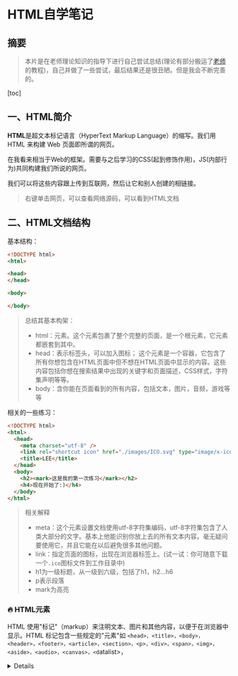 # HTML自学笔记

## 摘要

> 本片是在老师理论知识的指导下进行自己尝试总结(理论有部分搬运了[老师](https://qige.io/)的教程)，自己并做了一些尝试，最后结果还是很丑陋。但是我会不断完善的。

[toc]



## 一、HTML简介

**HTML**是超文本标记语言（HyperText Markup Language）的缩写。我们用 HTML 来构建 Web 页面即所谓的网页。

在我看来相当于Web的框架。需要与之后学习的CSS(起到修饰作用)，JS(内部行为)共同构建我们所说的网页。

我们可以将这些内容跟上传到互联网，然后让它和别人创建的相链接。

> 右键单击网页，可以查看网络源码，可以看到HTML文档



## 二、HTML文档结构

基本结构：

```html
<!DOCTYPE html>
<html>

<head> 
</head>

<body>

</body>
```

> 总结其基本构架：
>
> - html：元素。这个元素包裹了整个完整的页面，是一个根元素，它元素都嵌套到其中。
> - head：表示标签头，可以加入图标； 这个元素是一个容器，它包含了所有你想包含在HTML页面中但不想在HTML页面中显示的内容。这些内容包括你想在搜索结果中出现的关键字和页面描述，CSS样式，字符集声明等等。
> - body：含你能在页面看到的所有内容，包括文本，图片，音频，游戏等等



相关的一些练习：

```html
<!DOCTYPE html>
<html>
  <head>
    <meta charset="utf-8" />
    <link rel="shortcut icon" href="./images/ICO.svg" type="image/x-icon" />
    <title>LEE</title>
  </head>
  <body>
    <h2><mark>这是我的第一次练习</mark></h2>
    <h4>现在开始了:)</h4>
  </body>
</html>
```

> 相关解释
>
> - meta：这个元素设置文档使用utf-8字符集编码，utf-8字符集包含了人类大部分的文字。基本上他能识别你放上去的所有文本内容。毫无疑问要使用它，并且它能在以后避免很多其他问题。
> - link：指定页面的图标，出现在浏览器标签上。(试一试：你可随意下载一个`.ico`图标文件到工作目录中)
> - h1为一级标题，从一级到六级，包括了h1，h2...h6
> - p表示段落
> - mark为高亮



### :fire: HTML元素

HTML 使用"标记"（markup）来注明文本、图片和其他内容，以便于在浏览器中显示。HTML 标记包含一些规定的"元素"如 `<head>，<title>，<body>，<header>，<footer>，<article>，<section>，<p>，<div>，<span>，<img>，<aside>，<audio>，<canvas>，<d`atalist>，<details>，<embed>，<nav>，<output>，<progress>，<video> 等等。

检查我们刚创建的 HTML 文档你会发现，整个 HTML 就由一个个元素组成（可以嵌套），而元素则一般由一对标签（tag）构成。

> 注释：==ctrl+/==

**空元素**

元素都拥有**开始标签，内容，结束标签**。但有一些元素只有一个开始标签，通常用来在此元素所在位置插入/嵌入一些东西，如`<br>, <hr>, <input>, <img>, <a>`等等。我们称其为空元素，如下：

> br：换行
>
> input：输入框

**元素的属性**

元素是可以有相关属性的。属性包含元素的额外信息，这些信息不会在浏览器中显示出来。

```html
    <p><br /><br /><mark>元素属性</mark><br /><br /></p>
    <p title="这是title的属性">鼠标放置显示</p>
    <input title="请输入用户名" type="text" />
    <input title="密码" type="password" />
```

>一个属性必须包含如下内容：
>
>1. 一个空格，在属性和元素名称之间。(如果已经有一个或多个属性，就与前一个属性之间有一个空格。)
>2. 属性名称，后面跟着一个 = 号。
>3. 一个属性值，由一对引号 "" 引起来。



### :fire: 文本格式

```html
<p>您可以使用mark标记来<mark> highlight </ mark>文本。</ p>
<p> <del>此行文本应视为已删除的文本。</ del> </ p>
<p> <s>此行文本已被视为不再准确。</ s> </ p>
<p> <ins>此行文本应被视为文档的补充。</ ins> </ p>
<p> <u>此行文本将显示为带下划线的</ u> </ p>
<p> <small>此行文本应视为精美文字。</ small> </ p>
<p> <strong>此行以粗体显示。</ strong> </ p>
<p> <em>此行呈现为斜体文本。</ em> </ p>
```

> `<mark>highlight</mark>`高亮
>
> `<del>This line of text is meant to be treated as deleted text.</del>`划掉



### :fire: 超链接

没有超链接就没有万维网（World Wide Web）。基本上，我们可以把任何东西加上超链接，不过常用的是文本、图片等。

这里我设计了一个重庆交通大学的超链接

```html
<a href="http://www.cqjtu.edu.cn/" target="_blank"><em>重庆交通大学</em></a>
```

说明：

1. `href`即为要跳转去的地址 ==URL（Uniform Resorce Locator )==
2. `target`属性为`_blank`表示在==新的页面==打开超链接（默认是在当前页面打开即`_self`）
3. 超链接标签包含的内容（当前为文字"百度一下"）即为显示在页面上供用户点击的

**锚点**

锚点，也称为书签，用于标记页面的某个元素或位置。通过锚点，我们可以轻易的在==长页面内==实现跳转。

先使用`id`属性生成某元素的锚点，然后再使用超链接指向该锚点即可。

```html
<h3 id="C1">这是一个锚点</h3>
<a href="#C1"><br />返回头部</a>
```

>**注意：**
>
>1. 元素的`id`值必须是唯一的，也即页面不能再有其它元素的`id`值为`C4`
>2. 超链接中的地址需要有`#`符号



### :fire: 图片及文件路径

```html
    <!-- 图片及文件路径，这个是绝对路径img -->
    <img src="https://riyugo.com/i/2021/03/02/nt32k2.png" alt="MDB Logo" />
    <p>
      <mark><br />CLIMB!!<br /></mark>
    </p>
```

```html
 <!-- 相对路径 -->
    <img src="./images/test1.jpg" alt="MDB Logo" width="400" height="400" />
```



> 图片URL获取需要==图床==，可以采用空间和微博生成，当然也可以用一些免费图床
>
> 以下都可以采用
>
> [薄荷图床](https://riyugo.com/)(国内免费的图床)
>
> [国外免费图床](https://sm.ms/)
>
> [IO图床](https://www.imageoss.com/)

说明：

1. `src`属性为要显示图片文件的位置 URL，即图片文件的路径
2. `alt`属性当获取图片出现问题时显示的文字（占位符）
3. 可为图片指定高宽度，但不建议（可能导致图片变形）

**提示：** 对于小尺寸的图片，现在可采用 **base64** 编码进行，可提高页面加载速度，提升用户体验。[可前往一试](https://c.runoob.com/front-end/59)。(小图比较合适)

```html
<!-- 生成base64编码后的引用方式 -->
<p><br /><mark>ICON</mark><br /><br /></p>
<img
      src="data:image/png;base64,iVBORw0KGgoAAAANSUhEUgAAAMgAAADI.../>
```

**文件路径**

为获取图片文件，我们需要指定该文件位于何处，这称为文件路径。文件路径有相对路径和绝对路径两种。

上面图片的例子即为绝对路径。下面是相对路径的例子：

- `<img src="picture.jpg">`  该图片文件与当前文档在同一目录中  
- `<img `src="./images/picture.jpg">`  该图片文件在当前目录下的`images`目录中 
-  `<img src="../picture.jpg">`  该图片文件在上一级目录中

### :fire: 表格

```html
  <table>
    <tr>
      <th>Firstname</th>
      <th>Lastname</th>
      <th>Age</th>
    </tr>
    <tr>
      <td>Jill</td>
      <td>Smith</td>
      <td>50</td>
    </tr>
    <tr>
      <td>Eve</td>
      <td>Jackson</td>
      <td>94</td>
    </tr>
  </table>
```

代码中，`<tr>`表示行, `<td>`表示行中的单元, `<th>`是表头的单元（将会加粗显示）

**说明：** 当前这个表格比较丑陋，有关表格的美化我们在 CSS 部分学习。



### :fire: 列表

我们也可以使用列表来呈现内容，分为无序列表和有序列表。

**无序列表**

```html
<ul>
  <li>Coffee</li>
  <li>Tea</li>
  <li>Milk</li>
</ul>
```

无序列表使用`<ul>`标签，默认使用**实心圆点**作为每项的标志，其它的标志可以是空心圆`circle`，实心方块`square`以及不出现标志。

```html
<ul type="square">
  <li>Coffee</li>
  <li>Tea</li>
  <li>Milk</li>
</ul>
```

**有序列表**

```html
<ol>
  <li>Coffee</li>
  <li>Tea</li>
  <li>Milk</li>
</ol>
```

有序列表使用`<ol>`标签，默认使用**数字**作为每项的标志，其它的标志可以是大写字母`A`，小写字母`a`，罗马字母`i`等。

```html
<ol type="a">
  <li>Coffee</li>
  <li>Tea</li>
  <li>Milk</li>
</ol>
```



### :fire:表单 Form

当网站需要获取我们的一些信息如：用户名、密码、选择买什么、买多少、提出意见等等时，我们就需要使用表单（form）来让用户填写或选择。

请输入如下代码进行学习：

```html
<form>
  <!-- 文本框，注意有 placeholder 提示符 -->
  用户名：<br>
  <input type="text" name="name" placeholder="请输入用户名"><br>
  <!-- 密码框 -->
  密码：<br>
  <input type="password" name="ps" placeholder="请输入密码"><br>
  年龄：<br>
  <!-- 数字输入框，注意 min 和 value 属性-->
  <input type="number" name="age" min="18" value="18"><br>
  <!-- 单选按钮, 注意 checked 属性 -->
  性别：<br>
  <input type="radio" name="gender" value="male" checked> 男<br>
  <input type="radio" name="gender" value="female"> 女<br>
  <input type="radio" name="gender" value="other"> 其它<br>
  <!-- 下拉列表，注意 selected 属性 -->
  党派：<br>
  <select name="party">
    <option value="D">民主党</option>
    <option value="R" selected>共和党</option>
    <option value="N">无党派</option>
  </select><br>
  <!-- 多选框 -->
  您有哪些交通工具：<br>
  <input type="checkbox" name="vehicle1" value="Bike"> 自行车<br>
  <input type="checkbox" name="vehicle2" value="Motocycle" checked> 摩托车<br>
  <input type="checkbox" name="vehicle3" value="Car"> 轿车<br>
  <input type="checkbox" name="vehicle4" value="Jet"> 飞机<br>
  <!-- 日期选择器 -->
  您的工作日期：<br>
  <input type="date"><br>
  <!-- 文件选择器 -->
  上传您的照片:<br>
  <input type="file" name="photo"><br>
  <!-- 文本输入区域，注意 rows 和 cols 属性 -->
  您的建议：<br>
  <textarea name="message" rows="5" cols="30">
    The cat was playing in the garden.
  </textarea><br><hr>
  <!-- 表单提交/重置按钮，将表单中的数据取消或传输给服务器端进行处理 -->
  <input type="submit" value="提 交">
  <input type="reset" value="重 置">
</form>
```

**提示：** 当提交时，表单中没有`name`属性的元素将不会提交，比如上面工作日期的选择器。有`name`属性的元素其`value`的值将提交给服务器。

> 这里我创建了一个超链接`<a href="./FIRST_3_2_2.html" target="_blank">点击跳转至表单</a>`





### :fire: 其它

HTML 的元素可以以称为**区块** 或 **内联**的方式进行显示。

**区块元素**

区块元素在浏览器显示时，通常会以**新行**来开始（和结束）。如：`<h1>, <pre>, <ul>, <table>，<`div> 等。

```html
<h2>区块元素</h2>
<div>Hello</div>
<div>World</div>
<p>单独一行</p>
```

**内联元素**

内联元素相反，他们总是一个接一个进行显示，不会新起一行。如： `<span>, <input>, <td>, <a>, <img>`等。

```html
<h3>下面的元素将在一行中显示</h3>
<span>姓名：</span>
<input name="username">
<span>哈哈哈</span>
<a href="https://google.com/">Google</a>
<img src="https://mdbootstrap.com/img/logo/mdb192x192.jpg">
```

**预设格式**

如果你想在网页中展示一首诗或一些特别格式的文本，那么请使用`pre`标签。

```html
<!-- pre标签中的内容将保持格式不变 -->
<pre>
....
              
</pre>
```

**特殊字符**

考虑下面的代码将显示成什么？

```html
<p>有多          远，滚                         多远！</p>
```

或者你希望在页面显示一段 HTML 的源代码，你打算用标签`<pre>`:

```html
<pre>
  <h1>这是个一级标题</h1>
  <p>这是一个段落<p>
  <a href="https://twitter.com/">眼见何事，情系何处，身处何方，心思何人</a>
<pre>
```

以上代码将得不到你想要的结果。
原因是：在 HTML 中，某些字符是预留的。
在 HTML 中不能使用小于号（<）和大于号（>），这是因为浏览器会误认为它们是标签。
如果希望正确地显示预留字符，我们必须在 HTML 源代码中使用字符实体（character entities）

```html
<p>有多&nbsp;&nbsp;&nbsp;远，滚&nbsp;&nbsp;&nbsp;&nbsp;&nbsp;&nbsp;&nbsp;多远！</p>
<hr>
<h2>test.html</h2>
<pre>
  &lt;h1&gt;这是个一级标题&lt;/h1&gt;
  &lt;p&gt;这是一个段落&lt;p&gt;
  &lt;a href="https://twitter.com/"&gt;眼见何事，情系何处，身处何方，心思何人&lt;/a&gt;
<pre>
```



## 三、结果

这个结果还是很丑陋的，没有CSS的修饰确实没有很好的效果，暂且借用了老师的css文件，实现稍微好看一点儿的效果，这时第一次。

![](https://img2020.cnblogs.com/blog/2024970/202103/2024970-20210309105612766-1215822592.png)

![](https://img2020.cnblogs.com/blog/2024970/202103/2024970-20210309105620352-2053462496.png)

![](https://img2020.cnblogs.com/blog/2024970/202103/2024970-20210309105624956-1850957642.png)